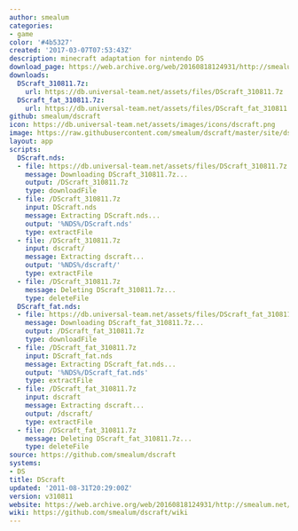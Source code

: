 ```yaml
---
author: smealum
categories:
- game
color: '#4b5327'
created: '2017-03-07T07:53:43Z'
description: minecraft adaptation for nintendo DS
download_page: https://web.archive.org/web/20160818124931/http://smealum.net/dscraft/
downloads:
  DScraft_310811.7z:
    url: https://db.universal-team.net/assets/files/DScraft_310811.7z
  DScraft_fat_310811.7z:
    url: https://db.universal-team.net/assets/files/DScraft_fat_310811.7z
github: smealum/dscraft
icon: https://db.universal-team.net/assets/images/icons/dscraft.png
image: https://raw.githubusercontent.com/smealum/dscraft/master/site/dscraft-logo.png
layout: app
scripts:
  DScraft.nds:
  - file: https://db.universal-team.net/assets/files/DScraft_310811.7z
    message: Downloading DScraft_310811.7z...
    output: /DScraft_310811.7z
    type: downloadFile
  - file: /DScraft_310811.7z
    input: DScraft.nds
    message: Extracting DScraft.nds...
    output: '%NDS%/DScraft.nds'
    type: extractFile
  - file: /DScraft_310811.7z
    input: dscraft/
    message: Extracting dscraft...
    output: '%NDS%/dscraft/'
    type: extractFile
  - file: /DScraft_310811.7z
    message: Deleting DScraft_310811.7z...
    type: deleteFile
  DScraft_fat.nds:
  - file: https://db.universal-team.net/assets/files/DScraft_fat_310811.7z
    message: Downloading DScraft_fat_310811.7z...
    output: /DScraft_fat_310811.7z
    type: downloadFile
  - file: /DScraft_fat_310811.7z
    input: DScraft_fat.nds
    message: Extracting DScraft_fat.nds...
    output: '%NDS%/DScraft_fat.nds'
    type: extractFile
  - file: /DScraft_fat_310811.7z
    input: dscraft
    message: Extracting dscraft...
    output: /dscraft/
    type: extractFile
  - file: /DScraft_fat_310811.7z
    message: Deleting DScraft_fat_310811.7z...
    type: deleteFile
source: https://github.com/smealum/dscraft
systems:
- DS
title: DScraft
updated: '2011-08-31T20:29:00Z'
version: v310811
website: https://web.archive.org/web/20160818124931/http://smealum.net/dscraft/
wiki: https://github.com/smealum/dscraft/wiki
---
```

